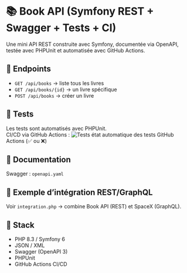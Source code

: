 # 📚 Book API (Symfony REST + Swagger + Tests + CI)

Une mini API REST construite avec Symfony, documentée via OpenAPI, testée avec PHPUnit et automatisée avec GitHub Actions.

## 🚀 Endpoints
- `GET /api/books` → liste tous les livres  
- `GET /api/books/{id}` → un livre spécifique  
- `POST /api/books` → créer un livre  

## 🧪 Tests
Les tests sont automatisés avec PHPUnit.  
CI/CD via GitHub Actions :
![Tests](https://github.com/sdurand/api-portfolio/actions/workflows/tests.yml/badge.svg)
état automatique des tests GitHub Actions (✅ ou ❌)

## 📘 Documentation
Swagger : `openapi.yaml`

## 🔄 Exemple d’intégration REST/GraphQL
Voir `integration.php` → combine Book API (REST) et SpaceX (GraphQL).

## 🧠 Stack
- PHP 8.3 / Symfony 6
- JSON / XML
- Swagger (OpenAPI 3)
- PHPUnit
- GitHub Actions CI/CD
